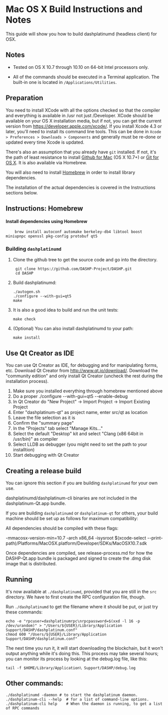 Mac OS X Build Instructions and Notes
====================================
This guide will show you how to build dashplatinumd (headless client) for OSX.

Notes
-----

* Tested on OS X 10.7 through 10.10 on 64-bit Intel processors only.

* All of the commands should be executed in a Terminal application. The
built-in one is located in `/Applications/Utilities`.

Preparation
-----------

You need to install XCode with all the options checked so that the compiler
and everything is available in /usr not just /Developer. XCode should be
available on your OS X installation media, but if not, you can get the
current version from https://developer.apple.com/xcode/. If you install
Xcode 4.3 or later, you'll need to install its command line tools. This can
be done in `Xcode > Preferences > Downloads > Components` and generally must
be re-done or updated every time Xcode is updated.

There's also an assumption that you already have `git` installed. If
not, it's the path of least resistance to install [Github for Mac](https://mac.github.com/)
(OS X 10.7+) or
[Git for OS X](https://code.google.com/p/git-osx-installer/). It is also
available via Homebrew.

You will also need to install [Homebrew](http://brew.sh) in order to install library
dependencies.

The installation of the actual dependencies is covered in the Instructions
sections below.

Instructions: Homebrew
----------------------

#### Install dependencies using Homebrew

        brew install autoconf automake berkeley-db4 libtool boost miniupnpc openssl pkg-config protobuf qt5

### Building `dashplatinumd`

1. Clone the github tree to get the source code and go into the directory.

        git clone https://github.com/DASHP-Project/DASHP.git
        cd DASHP

2.  Build dashplatinumd:

        ./autogen.sh
        ./configure --with-gui=qt5
        make

3.  It is also a good idea to build and run the unit tests:

        make check

4.  (Optional) You can also install dashplatinumd to your path:

        make install

Use Qt Creator as IDE
------------------------
You can use Qt Creator as IDE, for debugging and for manipulating forms, etc.
Download Qt Creator from http://www.qt.io/download/. Download the "community edition" and only install Qt Creator (uncheck the rest during the installation process).

1. Make sure you installed everything through homebrew mentioned above
2. Do a proper ./configure --with-gui=qt5 --enable-debug
3. In Qt Creator do "New Project" -> Import Project -> Import Existing Project
4. Enter "dashplatinum-qt" as project name, enter src/qt as location
5. Leave the file selection as it is
6. Confirm the "summary page"
7. In the "Projects" tab select "Manage Kits..."
8. Select the default "Desktop" kit and select "Clang (x86 64bit in /usr/bin)" as compiler
9. Select LLDB as debugger (you might need to set the path to your installtion)
10. Start debugging with Qt Creator

Creating a release build
------------------------
You can ignore this section if you are building `dashplatinumd` for your own use.

dashplatinumd/dashplatinum-cli binaries are not included in the dashplatinum-Qt.app bundle.

If you are building `dashplatinumd` or `dashplatinum-qt` for others, your build machine should be set up
as follows for maximum compatibility:

All dependencies should be compiled with these flags:

 -mmacosx-version-min=10.7
 -arch x86_64
 -isysroot $(xcode-select --print-path)/Platforms/MacOSX.platform/Developer/SDKs/MacOSX10.7.sdk

Once dependencies are compiled, see release-process.md for how the DASHP-Qt.app
bundle is packaged and signed to create the .dmg disk image that is distributed.

Running
-------

It's now available at `./dashplatinumd`, provided that you are still in the `src`
directory. We have to first create the RPC configuration file, though.

Run `./dashplatinumd` to get the filename where it should be put, or just try these
commands:

    echo -e "rpcuser=dashplatinumrpc\nrpcpassword=$(xxd -l 16 -p /dev/urandom)" > "/Users/${USER}/Library/Application Support/DASHP/dashplatinum.conf"
    chmod 600 "/Users/${USER}/Library/Application Support/DASHP/dashplatinum.conf"

The next time you run it, it will start downloading the blockchain, but it won't
output anything while it's doing this. This process may take several hours;
you can monitor its process by looking at the debug.log file, like this:

    tail -f $HOME/Library/Application\ Support/DASHP/debug.log

Other commands:
-------

    ./dashplatinumd -daemon # to start the dashplatinum daemon.
    ./dashplatinum-cli --help  # for a list of command-line options.
    ./dashplatinum-cli help    # When the daemon is running, to get a list of RPC commands
